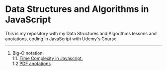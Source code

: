 # Data Structures and Algorithms in JavaScript
This is my repository with my Data Structures and Algorithms lessons and anotations, coding in JavaScript with Udemy's Course.

---
1. Big-O notation:  
   1.1. [Time Complexity in Javascript.](https://medium.com/analytics-vidhya/big-o-notation-time-complexity-in-javascript-f97f356de2c4)    
   1.2 [PDF anotations](Big-O-anotation.pdf)
